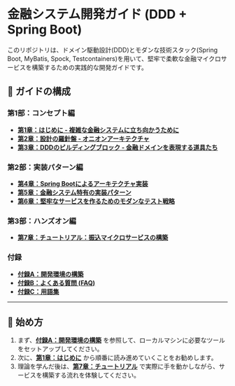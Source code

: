 # 金融システム開発ガイド (DDD + Spring Boot)

このリポジトリは、ドメイン駆動設計(DDD)とモダンな技術スタック(Spring Boot, MyBatis, Spock, Testcontainers)を用いて、堅牢で柔軟な金融マイクロサービスを構築するための実践的な開発ガイドです。

## 📖 ガイドの構成

### 第1部：コンセプト編
-   [**第1章：はじめに - 複雑な金融システムに立ち向かうために**](./01_introduction.md)
-   [**第2章：設計の羅針盤 - オニオンアーキテクチャ**](./02_onion_architecture.md)
-   [**第3章：DDDのビルディングブロック - 金融ドメインを表現する道具たち**](./03_ddd_building_blocks.md)

### 第2部：実装パターン編
-   [**第4章：Spring Bootによるアーキテクチャ実装**](./04_springboot_implementation.md)
-   [**第5章：金融システム特有の実装パターン**](./05_financial_system_patterns.md)
-   [**第6章：堅牢なサービスを作るためのモダンなテスト戦略**](./06_modern_testing_strategy.md)

### 第3部：ハンズオン編
-   [**第7章：チュートリアル：振込マイクロサービスの構築**](./07_tutorial.md)

### 付録
-   [**付録A：開発環境の構築**](./A_environment_setup.md)
-   [**付録B：よくある質問 (FAQ)**](./B_faq.md)
-   [**付録C：用語集**](./C_glossary.md)

---

## 🚀 始め方

1.  まず、[**付録A：開発環境の構築**](./A_environment_setup.md) を参照して、ローカルマシンに必要なツールをセットアップしてください。
2.  次に、[**第1章：はじめに**](./01_introduction.md) から順番に読み進めていくことをお勧めします。
3.  理論を学んだ後は、[**第7章：チュートリアル**](./07_tutorial.md) で実際に手を動かしながら、サービスを構築する流れを体験してください。 